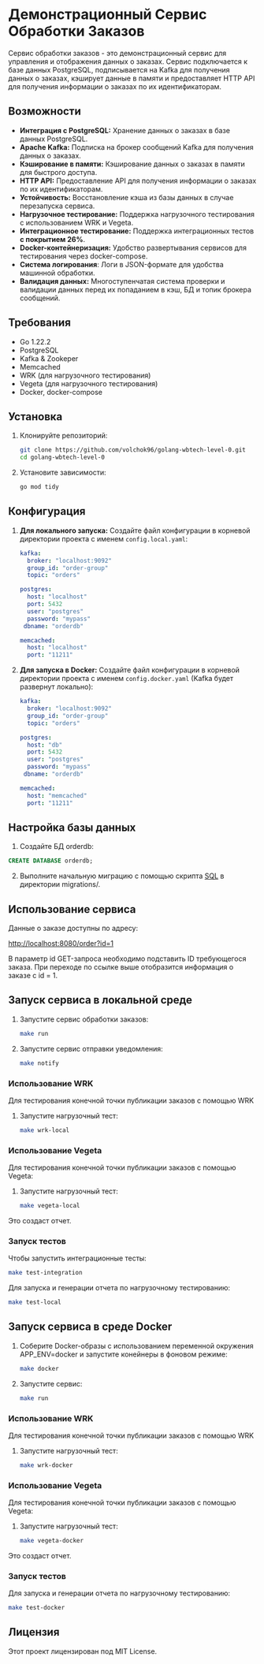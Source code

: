 # Демонстрационный Сервис Обработки Заказов

Сервис обработки заказов - это демонстрационный сервис для управления и отображения данных о заказах. Сервис подключается к базе данных PostgreSQL, подписывается на Kafka для получения данных о заказах, кэширует данные в памяти и предоставляет HTTP API для получения информации о заказах по их идентификаторам.

## Возможности

- **Интеграция с PostgreSQL:** Хранение данных о заказах в базе данных PostgreSQL.
- **Apache Kafka:** Подписка на брокер сообщений Kafka для получения данных о заказах.
- **Кэширование в памяти:** Кэширование данных о заказах в памяти для быстрого доступа.
- **HTTP API:** Предоставление API для получения информации о заказах по их идентификаторам.
- **Устойчивость:** Восстановление кэша из базы данных в случае перезапуска сервиса.
- **Нагрузочное тестирование:** Поддержка нагрузочного тестирования с использованием WRK и Vegeta.
- **Интеграционное тестирование:** Поддержка интеграционных тестов **с покрытием 26%**.
- **Docker-контейнеризация:** Удобство развертывания сервисов для тестирования через docker-compose.
- **Система логирования**: Логи в JSON-формате для удобства машинной обработки.
- **Валидация данных:** Многоступенчатая система проверки и валидации данных перед их попаданием в кэш, БД и топик брокера сообщений.

## Требования

- Go 1.22.2
- PostgreSQL
- Kafka & Zookeper
- Memcached
- WRK (для нагрузочного тестирования)
- Vegeta (для нагрузочного тестирования)
- Docker, docker-compose

## Установка

1. Клонируйте репозиторий:
   ```sh
   git clone https://github.com/volchok96/golang-wbtech-level-0.git
   cd golang-wbtech-level-0
   ```

2. Установите зависимости:
   ```sh
   go mod tidy
   ```

## Конфигурация

1. **Для локального запуска:** Создайте файл конфигурации в корневой директории проекта с именем `config.local.yaml`:

    ```yaml
    kafka:
      broker: "localhost:9092"  
      group_id: "order-group"
      topic: "orders"   

    postgres:
      host: "localhost"
      port: 5432    
      user: "postgres"
      password: "mypass"
     dbname: "orderdb"

    memcached:
      host: "localhost"
      port: "11211"

    ```
2. **Для запуска в Docker:** Создайте файл конфигурации в корневой директории проекта с именем `config.docker.yaml` (Kafka будет развернут локально):

    ```yaml
    kafka:
      broker: "localhost:9092"  
      group_id: "order-group"
      topic: "orders"   

    postgres:
      host: "db"
      port: 5432    
      user: "postgres"
      password: "mypass"
     dbname: "orderdb"

    memcached:
      host: "memcached"
      port: "11211"

    ```

## Настройка базы данных

1. Создайте БД orderdb:
  ```sql
  CREATE DATABASE orderdb;
  ```

2. Выполните начальную миграцию с помощью скрипта [SQL](migrations/000001_init_db.up.sql) в директории migrations/.

## Использование сервиса

Данные о заказе доступны по адресу:

[http://localhost:8080/order?id=1](http://localhost:8080/order?id=1)

В параметр id GET-запроса необходимо подставить ID требующегося заказа.
При переходе по ссылке выше отобразится информация о заказе с id = 1.

## Запуск сервиса в локальной среде

1. Запустите сервис обработки заказов:

    ```sh
    make run
    ```

2. Запустите сервис отправки уведомления:

    ```sh
    make notify
    ```

### Использование WRK
Для тестирования конечной точки публикации заказов с помощью WRK

1. Запустите нагрузочный тест:

    ```sh
    make wrk-local
    ```

### Использование Vegeta

Для тестирования конечной точки публикации заказов с помощью Vegeta:

1. Запустите нагрузочный тест:

    ```sh
    make vegeta-local
    ```

Это создаст отчет.

### Запуск тестов

Чтобы запустить интеграционные тесты:

```sh
make test-integration
```

Для запуска и генерации отчета по нагрузочному тестированию:

```sh
make test-local
```

## Запуск сервиса в среде Docker

1. Соберите Docker-образы с использованием переменной окружения APP_ENV=docker и запустите конейнеры в фоновом режиме:

    ```sh
    make docker
    ```

2. Запустите сервис:

    ```sh
    make run
    ```

### Использование WRK
Для тестирования конечной точки публикации заказов с помощью WRK

1. Запустите нагрузочный тест:

    ```sh
    make wrk-docker
    ```

### Использование Vegeta

Для тестирования конечной точки публикации заказов с помощью Vegeta:

1. Запустите нагрузочный тест:

    ```sh
    make vegeta-docker
    ```

Это создаст отчет.

### Запуск тестов

Для запуска и генерации отчета по нагрузочному тестированию:

```sh
make test-docker
```

## Лицензия
Этот проект лицензирован под MIT License.
